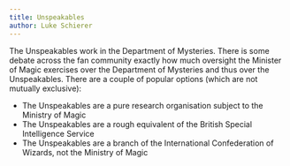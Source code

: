 ```yaml
---
title: Unspeakables
author: Luke Schierer
---
```


The Unspeakables work in the Department of Mysteries.  There is some debate across the fan community exactly how much oversight the Minister of Magic exercises over the Department of Mysteries and thus over the Unspeakables.  There are a couple of popular options (which are not mutually exclusive): 
* The Unspeakables are a pure research organisation subject to the Ministry of Magic
* The Unspeakables are a rough equivalent of the British Special Intelligence Service
* The Unspeakables are a branch of the International Confederation of Wizards, not the Ministry of Magic


